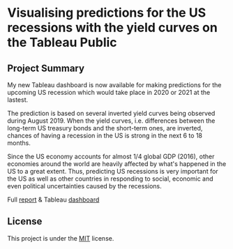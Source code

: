 # Visualising predictions for the US recessions with the yield curves on the Tableau Public

## Project Summary

My new Tableau dashboard is now available for making predictions for the upcoming US recession which would take place in 2020 or 2021 at the lastest. 

The prediction is based on several inverted yield curves being observed during August 2019. When the yield curves, i.e. differences between the long-term US treasury bonds and the short-term ones, are inverted, chances of having a recession in the US is strong in the next 6 to 18 months. 

Since the US economy accounts for almost 1/4 global GDP (2016), other economies around the world are heavily affected by what's happened in the US to a great extent. Thus, predicting US recessions is very important for the US as well as other countries in responding to social, economic and even political uncertainties caused by the recessions. 

Full [report](https://curiousduke.blog/2020/07/13/visualising-predictions-for-the-us-recessions-with-the-yield-curves-on-the-tableau-public/) & Tableau [dashboard](https://public.tableau.com/profile/duc.le2891#!/vizhome/InvertedYieldCurvevsRecession/mainstory?publish=yes)


## License
This project is under the [MIT](https://github.com/dukele35/time_series1/blob/master/LICENSE) license. 

